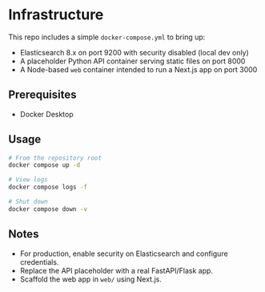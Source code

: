 # Infrastructure

This repo includes a simple `docker-compose.yml` to bring up:

- Elasticsearch 8.x on port 9200 with security disabled (local dev only)
- A placeholder Python API container serving static files on port 8000
- A Node-based `web` container intended to run a Next.js app on port 3000

## Prerequisites
- Docker Desktop

## Usage
```bash
# From the repository root
docker compose up -d

# View logs
docker compose logs -f

# Shut down
docker compose down -v
```

## Notes
- For production, enable security on Elasticsearch and configure credentials.
- Replace the API placeholder with a real FastAPI/Flask app.
- Scaffold the web app in `web/` using Next.js.
